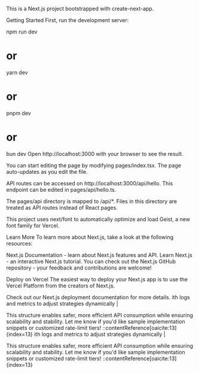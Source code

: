 This is a Next.js project bootstrapped with create-next-app.

Getting Started
First, run the development server:

npm run dev
# or
yarn dev
# or
pnpm dev
# or
bun dev
Open http://localhost:3000 with your browser to see the result.

You can start editing the page by modifying pages/index.tsx. The page auto-updates as you edit the file.

API routes can be accessed on http://localhost:3000/api/hello. This endpoint can be edited in pages/api/hello.ts.

The pages/api directory is mapped to /api/*. Files in this directory are treated as API routes instead of React pages.

This project uses next/font to automatically optimize and load Geist, a new font family for Vercel.

Learn More
To learn more about Next.js, take a look at the following resources:

Next.js Documentation - learn about Next.js features and API.
Learn Next.js - an interactive Next.js tutorial.
You can check out the Next.js GitHub repository - your feedback and contributions are welcome!

Deploy on Vercel
The easiest way to deploy your Next.js app is to use the Vercel Platform from the creators of Next.js.

Check out our Next.js deployment documentation for more details. ith logs and metrics to adjust strategies dynamically |

This structure enables safer, more efficient API consumption while ensuring scalability and stability. Let me know if you'd like sample implementation snippets or customized rate-limit tiers! ::contentReference[oaicite:13]{index=13} ith logs and metrics to adjust strategies dynamically |

This structure enables safer, more efficient API consumption while ensuring scalability and stability. Let me know if you'd like sample implementation snippets or customized rate-limit tiers! ::contentReference[oaicite:13]{index=13}

